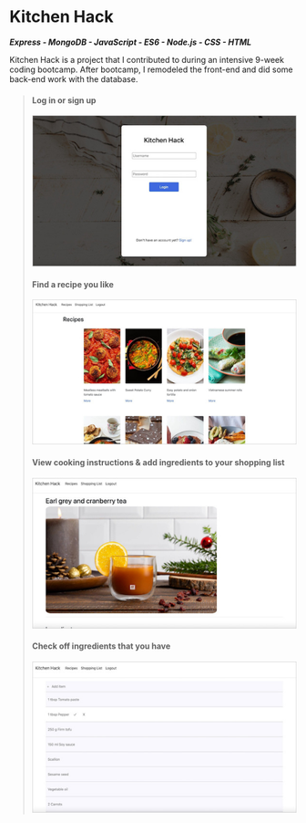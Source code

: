 # Kitchen Hack
***Express - MongoDB - JavaScript - ES6 - Node.js - CSS - HTML***

Kitchen Hack is a project that I contributed to during an intensive 9-week coding bootcamp. After bootcamp, I remodeled the front-end and did some back-end work with the database. 

> #### Log in or sign up 
>
>![](kitchen-hack-screenshot-border-login.jpg)
>
> #### Find a recipe you like
>
>![](kitchen-hack-screenshot-border-recipes.jpg)
>
> #### View cooking instructions & add ingredients to your shopping list
>
>![](kitchen-hack-screenshot-border-recipe-item.jpg)
>
> #### Check off ingredients that you have
>
>![](kitchen-hack-screenshot-border-shopping-list.jpg)
